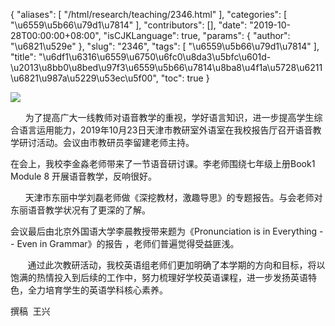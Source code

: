 {
    "aliases": [
        "/html/research/teaching/2346.html"
    ],
    "categories": [
        "\u6559\u5b66\u79d1\u7814"
    ],
    "contributors": [],
    "date": "2019-10-28T00:00:00+08:00",
    "isCJKLanguage": true,
    "params": {
        "author": "\u6821\u529e"
    },
    "slug": "2346",
    "tags": [
        "\u6559\u5b66\u79d1\u7814"
    ],
    "title": "\u6df1\u6316\u6559\u6750\u6fc0\u8da3\u5bfc\u601d-\u2013\u8bb0\u8bed\u97f3\u6559\u5b66\u7814\u8ba8\u4f1a\u5728\u6211\u6821\u987a\u5229\u53ec\u5f00",
    "toc": true
}

![](https://cdn.tfls.online/mirror/full/90698001dab25d8c15ab9bf1194296eef4372839.jpg)




 




       为了提高广大一线教师对语音教学的重视，学好语言知识，进一步提高学生综合语言运用能力，2019年10月23日天津市教研室外语室在我校报告厅召开语音教学研讨活动。会议由市教研员李留建老师主持。




 在会上，我校李金淼老师带来了一节语音研讨课。李老师围绕七年级上册Book1 Module 8 开展语音教学，反响很好。




       天津市东丽中学刘磊老师做《深挖教材，激趣导思》的专题报告。与会老师对东丽语音教学状况有了更深的了解。




 会议最后由北京外国语大学李晨教授带来题为《Pronunciation is in Everything -- Even in Grammar》的报告 ，老师们普遍觉得受益匪浅。




        通过此次教研活动，我校英语组老师们更加明确了本学期的方向和目标，将以饱满的热情投入到后续的工作中，努力梳理好学校英语课程，进一步发扬英语特色，全力培育学生的英语学科核心素养。




 撰稿  王兴



  


  



